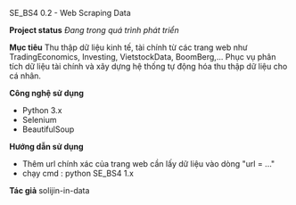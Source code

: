 SE_BS4 0.2 - Web Scraping Data 

**Project status**
*Đang trong quá trình phát triển*

**Mục tiêu**
Thu thập dữ liệu kinh tế, tài chính từ các trang web như TradingEconomics, Investing, VietstockData, BoomBerg,... Phục vụ phân tích dữ liệu tài chính và xây dựng hệ thống tự động hóa thu thập dữ liệu cho cá nhân. 

**Công nghệ sử dụng**
- Python 3.x
- Selenium
- BeautifulSoup

**Hướng dẫn sử dụng**
- Thêm url chính xác của trang web cần lấy dữ liệu vào dòng "url = ..."
- chạy cmd : python SE_BS4 1.x

**Tác giả**
solijin-in-data